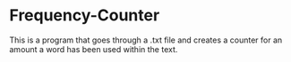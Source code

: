 # Frequency-Counter
This is a program that goes through a .txt file and creates a counter for an amount a word has been used within the text.
